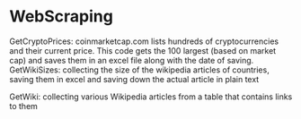 # WebScraping
GetCryptoPrices: coinmarketcap.com lists hundreds of cryptocurrencies and their current price. This code gets the 100 largest (based on market cap) and saves them in an excel file along with the date of saving.
GetWikiSizes: collecting the size of the wikipedia articles of countries, saving them in excel and saving down the actual article in plain text

GetWiki: collecting various Wikipedia articles from a table that contains links to them
